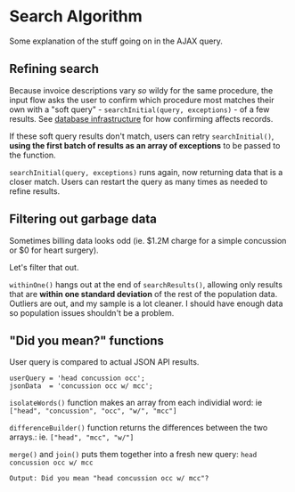 # Search Algorithm 
Some explanation of the stuff going on in the AJAX query. 

## Refining search 
Because invoice descriptions vary *so* wildy for the same procedure, the input flow asks the user to confirm which procedure most matches their own with a "soft query" - `searchInitial(query, exceptions)` - of a few results. See <a href="">database infrastructure</a> for how confirming affects records.

If these soft query results don't match, users can retry `searchInitial()`, **using the first batch of results as an array of exceptions** to be passed to the function. 

`searchInitial(query, exceptions)` runs again, now returning data that is a closer match. Users can restart the query as many times as needed to refine results. 


## Filtering out garbage data
Sometimes billing data looks odd (ie. $1.2M charge for a simple concussion or $0 for heart surgery). 

Let's filter that out. 

`withinOne()` hangs out at the end of `searchResults()`, allowing only results that are **within one standard deviation** of the rest of the population data. Outliers are out, and my sample is a lot cleaner. I should have enough data so population issues shouldn't be a problem.  


## "Did you mean?" functions

User query is compared to actual JSON API results. 

```
userQuery = 'head concussion occ';
jsonData  = 'concussion occ w/ mcc';

```
`isolateWords()` function makes an array from each individial word: ie `["head", "concussion", "occ", "w/", "mcc"]`

`differenceBuilder()` function returns the differences between the two arrays.: ie. `["head", "mcc", "w/"]`

`merge()` and `join()` puts them together into a fresh new query: `head concussion occ w/ mcc` 

```
Output: Did you mean "head concussion occ w/ mcc"?
```
